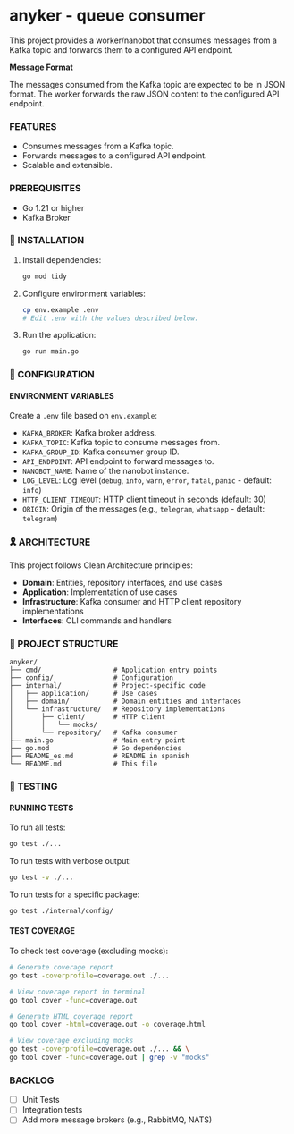 # anyker - queue consumer 

This project provides a worker/nanobot that consumes messages from a Kafka topic and forwards them to a configured API endpoint.

**Message Format**

The messages consumed from the Kafka topic are expected to be in JSON format. The worker forwards the raw JSON content to the configured API endpoint.

### FEATURES

*   Consumes messages from a Kafka topic.
*   Forwards messages to a configured API endpoint.
*   Scalable and extensible.

### PREREQUISITES

*   Go 1.21 or higher
*   Kafka Broker

### 🚀 INSTALLATION

1.  Install dependencies:
    ```sh
    go mod tidy
    ```
2.  Configure environment variables:
    ```sh
    cp env.example .env
    # Edit .env with the values described below.
    ```
3.  Run the application:
    ```sh
    go run main.go
    ```

### 🔧 CONFIGURATION

#### ENVIRONMENT VARIABLES

Create a `.env` file based on `env.example`:

*   `KAFKA_BROKER`: Kafka broker address.
*   `KAFKA_TOPIC`: Kafka topic to consume messages from.
*   `KAFKA_GROUP_ID`: Kafka consumer group ID.
*   `API_ENDPOINT`: API endpoint to forward messages to.
*   `NANOBOT_NAME`: Name of the nanobot instance.
*   `LOG_LEVEL`: Log level (`debug`, `info`, `warn`, `error`, `fatal`, `panic` - default: `info`)
*   `HTTP_CLIENT_TIMEOUT`: HTTP client timeout in seconds (default: 30)
*   `ORIGIN`: Origin of the messages (e.g., `telegram`, `whatsapp` - default: `telegram`)

### 🎗️ ARCHITECTURE

This project follows Clean Architecture principles:

*   **Domain**: Entities, repository interfaces, and use cases
*   **Application**: Implementation of use cases
*   **Infrastructure**: Kafka consumer and HTTP client repository implementations
*   **Interfaces**: CLI commands and handlers

### 📁 PROJECT STRUCTURE

```
anyker/
├── cmd/                  # Application entry points
├── config/               # Configuration
├── internal/             # Project-specific code
│   ├── application/      # Use cases
│   ├── domain/           # Domain entities and interfaces
│   └── infrastructure/   # Repository implementations
│       ├── client/       # HTTP client
│       │   └── mocks/
│       └── repository/   # Kafka consumer
├── main.go               # Main entry point
├── go.mod                # Go dependencies
├── README_es.md          # README in spanish
└── README.md             # This file
```

### 🧪 TESTING

#### RUNNING TESTS

To run all tests:

```sh
go test ./...
```

To run tests with verbose output:

```sh
go test -v ./...
```

To run tests for a specific package:

```sh
go test ./internal/config/
```

#### TEST COVERAGE

To check test coverage (excluding mocks):

```sh
# Generate coverage report
go test -coverprofile=coverage.out ./...

# View coverage report in terminal
go tool cover -func=coverage.out

# Generate HTML coverage report
go tool cover -html=coverage.out -o coverage.html

# View coverage excluding mocks
go test -coverprofile=coverage.out ./... && \
go tool cover -func=coverage.out | grep -v "mocks"
```

### BACKLOG

- [ ] Unit Tests
- [ ] Integration tests
- [ ] Add more message brokers (e.g., RabbitMQ, NATS)

